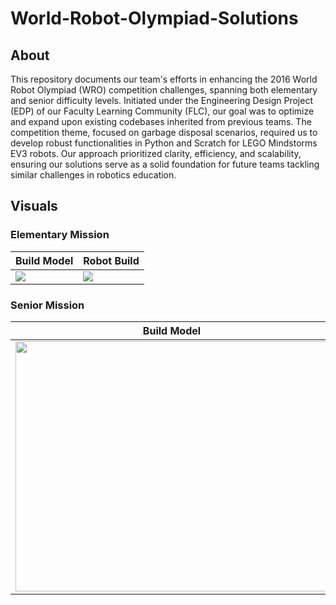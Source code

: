 # World-Robot-Olympiad-Solutions
## About
This repository documents our team's efforts in enhancing the 2016 World Robot Olympiad (WRO) competition challenges, spanning both elementary and senior difficulty levels. Initiated under the Engineering Design Project (EDP) of our Faculty Learning Community (FLC), our goal was to optimize and expand upon existing codebases inherited from previous teams. The competition theme, focused on garbage disposal scenarios, required us to develop robust functionalities in Python and Scratch for LEGO Mindstorms EV3 robots. Our approach prioritized clarity, efficiency, and scalability, ensuring our solutions serve as a solid foundation for future teams tackling similar challenges in robotics education.

## Visuals
### Elementary Mission
| Build Model | Robot Build |
| ------------- | ------------- |
| <img src="https://github.com/sanjithsivajilingam/World-Robot-Olympiad-Solutions/assets/100434687/09b40acc-ace6-4ce8-aeba-4d15bf7c7995"> | <img src="https://github.com/sanjithsivajilingam/World-Robot-Olympiad-Solutions/assets/100434687/b1207083-64fd-4eb6-aeb8-85f7397550f4" > |

### Senior Mission
| Build Model | Robot Build |
| ------------- | ------------- |
| <img src="https://github.com/sanjithsivajilingam/World-Robot-Olympiad-Solutions/assets/100434687/0b1972b4-8d28-484b-bdd4-005b2776dc1e" width="500" height="400"> | <img src="https://github.com/sanjithsivajilingam/World-Robot-Olympiad-Solutions/assets/100434687/8996463c-1e43-4a84-a5e8-0c7196077d89" width="440" height="400"> |
